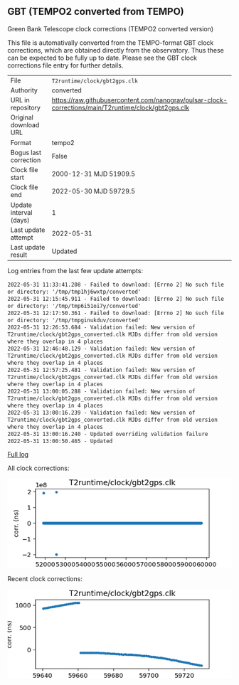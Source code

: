 
## GBT (TEMPO2 converted from TEMPO)

Green Bank Telescope clock corrections (TEMPO2 converted version)

This file is automativally converted from the TEMPO-format GBT
clock corrections, which are obtained directly from the observatory.
Thus these can be expected to be fully up to date. Please see the
GBT clock corrections file entry for further details.

|     |     |
|:--- |:--- |
| File | `T2runtime/clock/gbt2gps.clk` |
| Authority | converted |
| URL in repository | <https://raw.githubusercontent.com/nanograv/pulsar-clock-corrections/main/T2runtime/clock/gbt2gps.clk> |
| Original download URL | <None> |
| Format | tempo2 |
| Bogus last correction | False |
| Clock file start | 2000-12-31 MJD 51909.5 |
| Clock file end | 2022-05-30 MJD 59729.5 |
| Update interval (days) | 1 |
| Last update attempt | 2022-05-31 |
| Last update result | Updated |

Log entries from the last few update attempts:
```
2022-05-31 11:33:41.208 - Failed to download: [Errno 2] No such file or directory: '/tmp/tmp1hj6wxtp/converted'
2022-05-31 12:15:45.911 - Failed to download: [Errno 2] No such file or directory: '/tmp/tmp6i51oi7y/converted'
2022-05-31 12:17:50.361 - Failed to download: [Errno 2] No such file or directory: '/tmp/tmpginukduv/converted'
2022-05-31 12:26:53.684 - Validation failed: New version of T2runtime/clock/gbt2gps_converted.clk MJDs differ from old version where they overlap in 4 places
2022-05-31 12:46:48.129 - Validation failed: New version of T2runtime/clock/gbt2gps_converted.clk MJDs differ from old version where they overlap in 4 places
2022-05-31 12:57:25.481 - Validation failed: New version of T2runtime/clock/gbt2gps_converted.clk MJDs differ from old version where they overlap in 4 places
2022-05-31 13:00:05.288 - Validation failed: New version of T2runtime/clock/gbt2gps_converted.clk MJDs differ from old version where they overlap in 4 places
2022-05-31 13:00:16.239 - Validation failed: New version of T2runtime/clock/gbt2gps_converted.clk MJDs differ from old version where they overlap in 4 places
2022-05-31 13:00:16.240 - Updated overriding validation failure
2022-05-31 13:00:50.465 - Updated
```
[Full log](https://raw.githubusercontent.com/nanograv/pulsar-clock-corrections/main/log/T2runtime/clock/gbt2gps.clk.log)


All clock corrections:

![plot of all clock corrections](gbt2gps.clk.png "All corrections")

Recent clock corrections:

![plot of recent clock corrections](gbt2gps.clk.short.png "Recent corrections")

